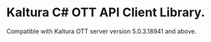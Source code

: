 # Kaltura C# OTT API Client Library.
Compatible with Kaltura OTT server version 5.0.3.18941 and above.
